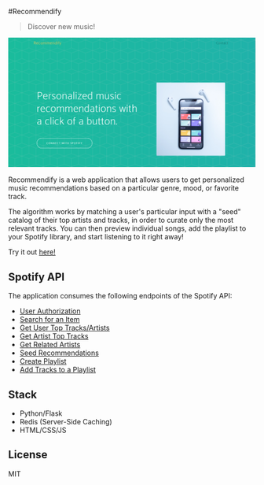 
#Recommendify

> Discover new music!

![](landingPage.PNG)

Recommendify is a web application that allows users to get personalized music recommendations based on a particular genre, 
mood, or favorite track. 

The algorithm works by matching a user's particular input with a "seed" catalog of their top artists and tracks, in order to 
curate only the most relevant tracks. You can then preview individual songs, add the playlist to your Spotify library, and start listening to it right away!

Try it out [here!](https://recommend-ify.herokuapp.com)


## Spotify API
The application consumes the following endpoints of the Spotify API:
 * [User Authorization](https://developer.spotify.com/documentation/general/guides/authorization-guide/)
 * [Search for an Item](https://developer.spotify.com/documentation/web-api/reference/search/search/)
 * [Get User Top Tracks/Artists](https://developer.spotify.com/documentation/web-api/reference/personalization/get-users-top-artists-and-tracks/)
 * [Get Artist Top Tracks](https://developer.spotify.com/documentation/web-api/reference/artists/get-artists-top-tracks/)
 * [Get Related Artists](https://developer.spotify.com/documentation/web-api/reference/artists/get-related-artists/)
 * [Seed Recommendations](https://developer.spotify.com/web-api/get-recommendations/)
 * [Create Playlist](https://developer.spotify.com/documentation/web-api/reference/playlists/create-playlist/)
 * [Add Tracks to a Playlist](https://developer.spotify.com/documentation/web-api/reference/playlists/add-tracks-to-playlist/)
 

## Stack
* Python/Flask
* Redis (Server-Side Caching)
* HTML/CSS/JS


##  License
MIT

